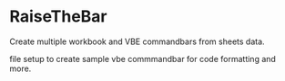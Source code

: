 # RaiseTheBar
Create multiple workbook and VBE commandbars from sheets data.

file setup to create sample vbe commmandbar for code formatting and more.
